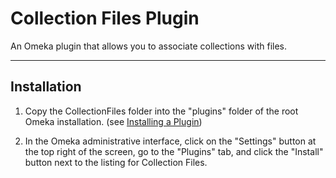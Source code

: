 # Collection Files Plugin

An Omeka plugin that allows you to associate collections with files.

------

## Installation

1. Copy the CollectionFiles folder into the "plugins" folder of the root Omeka installation. (see [Installing a Plugin](https://omeka.org/classic/docs/Admin/Adding_and_Managing_Plugins/))

2. In the Omeka administrative interface, click on the "Settings" button at the top right of the screen, go to the "Plugins" tab, and click the "Install" button next to the listing for Collection Files.
